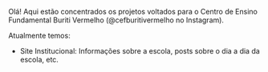 Olá! Aqui estão concentrados os projetos voltados para o Centro de Ensino Fundamental Buriti Vermelho (@cefburitivermelho no Instagram).

Atualmente temos:
- Site Institucional: Informações sobre a escola, posts sobre o dia a dia da escola, etc.

<!--

**Here are some ideas to get you started:**

🙋‍♀️ A short introduction - what is your organization all about?
🌈 Contribution guidelines - how can the community get involved?
👩‍💻 Useful resources - where can the community find your docs? Is there anything else the community should know?
🍿 Fun facts - what does your team eat for breakfast?
🧙 Remember, you can do mighty things with the power of [Markdown](https://docs.github.com/github/writing-on-github/getting-started-with-writing-and-formatting-on-github/basic-writing-and-formatting-syntax)
-->
